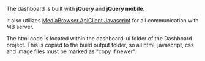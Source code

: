 The dashboard is built with **jQuery** and **jQuery mobile**.

It also utilizes [MediaBrowser.ApiClient.Javascript](https://github.com/MediaBrowser/MediaBrowser.ApiClient.Javascript) for all communication with MB server.

The html code is located within the dashboard-ui folder of the Dashboard project. This is copied to the build output folder, so all html, javascript, css and image files must be marked as "copy if newer".